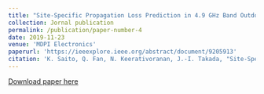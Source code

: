 ```yaml
---
title: "Site-Specific Propagation Loss Prediction in 4.9 GHz Band Outdoor-to-Indoor Scenario "
collection: Jornal publication
permalink: /publication/paper-number-4
date: 2019-11-23
venue: 'MDPI Electronics'
paperurl: 'https://ieeexplore.ieee.org/abstract/document/9205913'
citation: 'K. Saito, Q. Fan, N. Keerativoranan, J.-I. Takada, "Site-Specific Propagation Loss Prediction in 4.9 GHz Band Outdoor-to-Indoor Scenario," <i>Electronics</i>, vol. 8, no. 12, pp. 1-16, 2019.'
---
```


[Download paper here](https://www.mdpi.com/2079-9292/8/12/1398/pdf)




